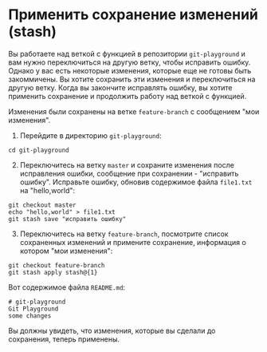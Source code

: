# Применить сохранение изменений (stash)

Вы работаете над веткой с функцией в репозитории `git-playground` и вам нужно переключиться на другую ветку, чтобы исправить ошибку. Однако у вас есть некоторые изменения, которые еще не готовы быть закоммичены. Вы хотите сохранить эти изменения и переключиться на другую ветку. Когда вы закончите исправлять ошибку, вы хотите применить сохранение и продолжить работу над веткой с функцией.

Изменения были сохранены на ветке `feature-branch` с сообщением "мои изменения".

1. Перейдите в директорию `git-playground`:

```shell
cd git-playground
```

2. Переключитесь на ветку `master` и сохраните изменения после исправления ошибки, сообщение при сохранении - "исправить ошибку". Исправьте ошибку, обновив содержимое файла `file1.txt` на "hello,world":

```shell
git checkout master
echo "hello,world" > file1.txt
git stash save "исправить ошибку"
```

3. Переключитесь на ветку `feature-branch`, посмотрите список сохраненных изменений и примените сохранение, информация о котором "мои изменения":

```shell
git checkout feature-branch
git stash apply stash@{1}
```

Вот содержимое файла `README.md`:

```
# git-playground
Git Playground
some changes
```

Вы должны увидеть, что изменения, которые вы сделали до сохранения, теперь применены.
